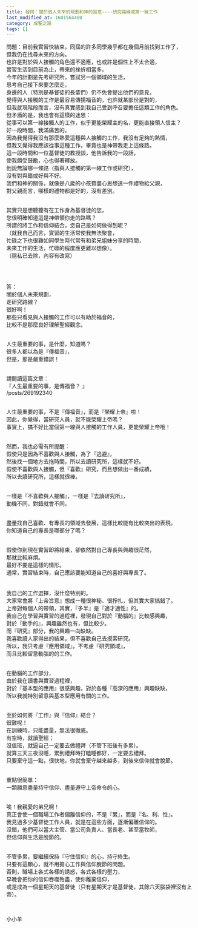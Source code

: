 ```yaml
---
title: 發問：關於個人未來的規劃和神的旨意----研究路線或第一線工作
last_modified_at: 1601564400
category: 成聖之路
tags: []
---
```


<p>問題：目前我實習快結束，同屆的許多同學幾乎都在幾個月前找到工作了，<br/>
但我仍在找尋未來的方向。<br/>
也許是對於與人接觸的角色還不適應，也或許是個性上不太合適，<br/>
實習生活到目前為止，帶來的挫折相當多。<br/>
今年的計劃是先考研究所，嘗試另一個領域的生活，<br/>
思考自己接下來要怎麼走。<br/>
身邊的人（特別是基督徒的長輩們）仍不免會提出他們的意見，<br/>
覺得與人接觸的工作是最容易傳揚福音的，也許就某部份是對的，<br/>
但我就現階段而言，沒有真實感到我自己受到呼召要擔任這類工作的角色。<br/>
但矛盾的是，我也會有這樣的迷思：<br/>
從事可以第一線接觸人的工作，似乎更能榮耀主的名，更能直接領人信主？<br/>
好一段時間，我滿痛苦的，<br/>
因為我覺得我沒有那麼熱愛這種與人接觸的工作，我沒有足夠的熱情，<br/>
但我又覺得我應該從事這種工作，畢竟也是神帶我走上這條路。<br/>
這一段時間和一位基督徒的教授談，他告訴我的一段話，<br/>
使我頗受鼓勵，心也得著釋放。<br/>
他說無論哪一條路（指與人接觸的第一線工作或研究），<br/>
沒有對與錯或好與不好。<br/>
我們和神的關係，就像是八歲的小孩費盡心思想送一件禮物給父親，<br/>
對父親而言，哪樣的禮物都是好的，沒有差別。<br/>
 </p>
<p>其實只是想聽聽有在工作身為基督徒的您，<br/>
您很明確知道這是神帶領你走的路嗎？<br/>
所謂的將工作和信仰結合，您自己是如何做得到呢？<br/>
（就我自己而言，實習的生活常使我無法聚會，<br/>
忙碌之下也很難如同學生時代常有和弟兄姐妹分享的時間，<br/>
未來工作的生活，忙碌的程度應更難以想像）。<br/>
（隱私已去除，內容有改寫）</p>
<p> </p>
<p><br/>
答：<br/>
關於個人未來規劃，<br/>
走研究路線？<br/>
很好啊！<br/>
那些只看見與人接觸的工作可以有助於福音的，<br/>
比較不是那麼良好理解聖經觀念。</p>
<p><br/>
人生最重要的事，是什麼，知道嗎？<br/>
很多人都以為是『傳福音』，<br/>
但是，那是嚴重錯誤！<br/>
 </p>
<p>請閱讀這篇文章：<br/>
『人生最重要的事，是傳福音？ 』<br/>
/posts/269192340</p>
<p> <br/>
人生最重要的事，不是『傳福音』，而是『榮耀上帝』啦！<br/>
因此，你覺得，當研究人員，就不能榮耀上帝嗎？<br/>
事實上，搞不好比當個第一線與人接觸的工作人員，更能榮耀上帝哦！<br/>
 </p>
<p>然而，我也必需有所提醒：<br/>
假使只是因為不喜歡與人接觸，為了『逃避』，<br/>
然後找一個地方去拖時間，所以去讀研究所，這樣就不好。<br/>
假使不喜歡與人接觸，但『喜歡』研究，而且想做出一番成績，<br/>
所以去讀研究所，這樣就很棒。</p>
<p><br/>
一樣是『不喜歡與人接觸』，一樣是『去讀研究所』，<br/>
動機不同，對錯就會不同。<br/>
 </p>
<p>盡量找自己喜歡、有專長的領域去發展，這樣比較能有比較突出的表現。<br/>
你知道自己的專長是哪部分了嗎？</p>
<p><br/>
假使你到現在實習即將結束，卻依然對自己專長與興趣很茫然，<br/>
那就比較麻煩。<br/>
最好不要是這樣的情形。<br/>
通常，實習結束時，自己應該要能知道自己的喜好與專長了。<br/>
 <br/>
 <br/>
我自己的工作選擇，沒什麼特別的。<br/>
大家常會將『上帝旨意』想成一種很神秘、很掙扎，但其實大家搞錯了。<br/>
上帝對每個人的帶領，其實，『多半』是『適才適性』的。<br/>
我自己在學習與實習的過程裡，發現自己對於『動腦的』比較感興趣，<br/>
對於『動手的』，興趣雖然也有，但比較少。<br/>
而『研究』部分，我的興趣一向缺缺。<br/>
我喜歡讀人家得出的結果，但不喜歡自己去摸索研究。<br/>
所以，我只考慮『應用領域』，不考慮『研究領域』，<br/>
而且比較留意動腦的的工作。</p>
<p><br/>
在動腦的工作部分，<br/>
由於我在讀書與實習過程裡，<br/>
對於『基本型的應用』很感興趣，對於各種『高深的應用』興趣缺缺，<br/>
所以我就特別留意與基本型應用有關的工作。</p>
<p><br/>
至於如何將『工作』與『信仰』結合？<br/>
很難呢！<br/>
在訓練時，只能盡量，無法很徹底。<br/>
有空時，就讀聖經；<br/>
沒值班，就逼自己一定要去做禮拜（不管下班後有多累）。<br/>
就算三天三夜沒睡，累到禮拜時打瞌睡都好，一定要去禮拜。<br/>
只要棄守這一點，很快地，你就會棄守越來越多，到後來信仰就會脫節。</p>
<p><br/>
重點很簡單：<br/>
一顆願意盡量持守信仰、盡量遵守上帝命令的心。<br/>
 </p>
<p>唉！我親愛的弟兄啊！<br/>
真正會使一個職場工作者偏離信仰的，不是『累』，而是『名、利、性』。<br/>
我見過多少基督徒工作人員，就是在這些方面，逐漸偏離信仰的。<br/>
沒錯，他們可以當大主管、當公司負責人、當長老、甚至當牧師，<br/>
但信仰與生活是脫節的。<br/>
 </p>
<p>不管多累，要繼續保持『守住信仰』的心，持守終生。<br/>
只要有這顆心，就不用擔心工作與信仰脫節的問題。<br/>
否則，職場上各式各樣的誘惑，各式各樣的壓力，<br/>
早晚會把你的信仰吞噬殆盡，使你離棄信仰，<br/>
或是成為一個星期天的基督徒（只有星期天才是基督徒，其餘六天腦袋裡沒有上帝）。</p>
<p> </p>
<p>小小羊</p>
